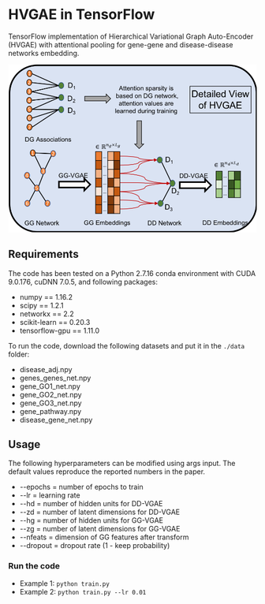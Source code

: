 HVGAE in TensorFlow
===

TensorFlow implementation of Hierarchical Variational Graph Auto-Encoder (HVGAE) with attentional pooling for gene-gene and disease-disease networks embedding. 

<img src="hvgae_fig.png" width="600">


## Requirements
The code has been tested on a Python 2.7.16 conda environment with CUDA 9.0.176, cuDNN 7.0.5, and following packages:

* numpy == 1.16.2
* scipy == 1.2.1
* networkx == 2.2
* scikit-learn == 0.20.3
* tensorflow-gpu == 1.11.0

To run the code, download the following datasets and put it in the ```./data``` folder:

* disease_adj.npy
* genes_genes_net.npy
* gene_GO1_net.npy
* gene_GO2_net.npy
* gene_GO3_net.npy
* gene_pathway.npy
* disease_gene_net.npy

## Usage
The following hyperparameters can be modified using args input. The default values reproduce the reported numbers in the paper.

* --epochs = number of epochs to train
* --lr = learning rate
* --hd = number of hidden units for DD-VGAE
* --zd = number of latent dimensions for DD-VGAE
* --hg = number of hidden units for GG-VGAE
* --zg = number of latent dimensions for GG-VGAE
* --nfeats = dimension of GG features after transform
* --dropout = dropout rate (1 - keep probability)

### Run the code
 * Example 1: ```python train.py```
 * Example 2: ```python train.py --lr 0.01```
